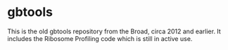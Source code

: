 # gbtools

This is the old gbtools repository from the Broad, circa 2012 and earlier. It includes the Ribosome Profiling code which is still in active use.

